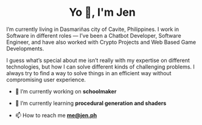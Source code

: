 <h1 align="center">Yo 👋, I'm Jen</h1>

I’m currently living in Dasmariñas city of Cavite, Philippines. I work in Software in different roles — I’ve been a Chatbot Developer, Software Engineer, and have also worked with Crypto Projects and Web Based Game Developments.

I guess what’s special about me isn’t really with my expertise on different technologies, but how I can solve different kinds of challenging problems. I always try to find a way to solve things in an efficient way without compromising user experience.


- 🔭 I’m currently working on **schoolmaker**

- 🌱 I’m currently learning **procedural generation and shaders**

- 📫 How to reach me **me@jen.ph**
